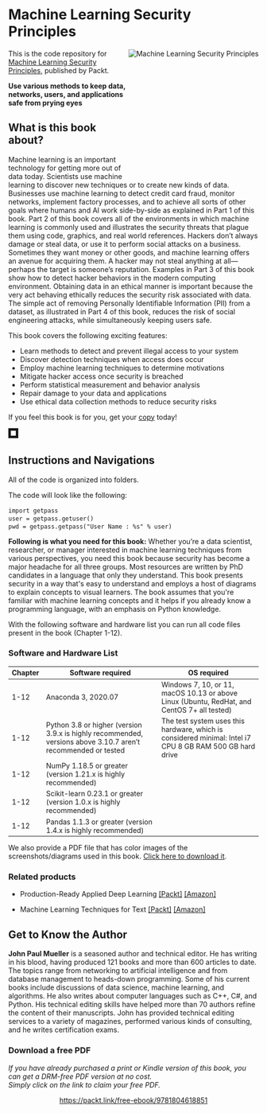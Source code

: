 # Machine Learning Security Principles

<a href="https://www.amazon.com/Machine-Learning-Security-Principles-applications-ebook/dp/B0BMGLBJD5/ref=sr_1_1?crid=UA5LK37QWFJQ&keywords=machine+learning+security+principles&qid=1671611170&s=books&sprefix=machine+kearning+security+principles%2Cstripbooks-intl-ship%2C333&sr=1-1"><img src="https://m.media-amazon.com/images/I/41aqkaqGIUL.jpg" alt="Machine Learning Security Principles" height="256px" align="right"></a>

This is the code repository for [Machine Learning Security Principles](https://www.amazon.com/Machine-Learning-Security-Principles-applications-ebook/dp/B0BMGLBJD5/ref=sr_1_1?crid=UA5LK37QWFJQ&keywords=machine+learning+security+principles&qid=1671611170&s=books&sprefix=machine+kearning+security+principles%2Cstripbooks-intl-ship%2C333&sr=1-1), published by Packt.

**Use various methods to keep data, networks, users, and applications safe from prying eyes**

## What is this book about?
Machine learning is an important technology for getting more out of data today. Scientists use machine learning to discover new techniques or to create new kinds of data. Businesses use machine learning to detect credit card fraud, monitor networks, implement factory processes, and to achieve all sorts of other goals where humans and AI work side-by-side as explained in Part 1 of this book. Part 2 of this book covers all of the environments in which machine learning is commonly used and illustrates the security threats that plague them using code, graphics, and real world references.
Hackers don’t always damage or steal data, or use it to perform social attacks on a business. Sometimes they want money or other goods, and machine learning offers an avenue for acquiring them. A hacker may not steal anything at all—perhaps the target is someone’s reputation. Examples in Part 3 of this book show how to detect hacker behaviors in the modern computing environment.
Obtaining data in an ethical manner is important because the very act behaving ethically reduces the security risk associated with data. The simple act of removing Personally Identifiable Information (PII) from a dataset, as illustrated in Part 4 of this book, reduces the risk of social engineering attacks, while simultaneously keeping users safe.

This book covers the following exciting features: 
* Learn methods to detect and prevent illegal access to your system
* Discover detection techniques when access does occur
* Employ machine learning techniques to determine motivations
* Mitigate hacker access once security is breached
* Perform statistical measurement and behavior analysis
* Repair damage to your data and applications
* Use ethical data collection methods to reduce security risks

If you feel this book is for you, get your [copy](https://www.amazon.com/dp/1804618853) today!

<a href="https://www.packtpub.com/?utm_source=github&utm_medium=banner&utm_campaign=GitHubBanner"><img src="https://raw.githubusercontent.com/PacktPublishing/GitHub/master/GitHub.png" alt="https://www.packtpub.com/" border="5" /></a>

## Instructions and Navigations
All of the code is organized into folders.

The code will look like the following:
```
import getpass
user = getpass.getuser()
pwd = getpass.getpass("User Name : %s" % user)
```

**Following is what you need for this book:**
Whether you’re a data scientist, researcher, or manager interested in machine learning techniques from various perspectives, you need this book because security has become a major headache for all three groups. Most resources are written by PhD candidates in a language that only they understand. This book presents security in a way that's easy to understand and employs a host of diagrams to explain concepts to visual learners. The book assumes that you're familiar with machine learning concepts and it helps if you already know a programming language, with an emphasis on Python knowledge.	

With the following software and hardware list you can run all code files present in the book (Chapter 1-12).

### Software and Hardware List

| Chapter  | Software required                                                                    | OS required                        |
| -------- | -------------------------------------------------------------------------------------| -----------------------------------|
|  	1-12	 |   						Anaconda 3, 2020.07          | Windows 7, 10, or 11, macOS 10.13 or above Linux (Ubuntu, RedHat, and CentOS 7+ all tested) |
|1-12| Python 3.8 or higher (version 3.9.x is highly recommended, versions above 3.10.7 aren’t recommended or tested |The test system uses this hardware, which is                                                                                                        considered minimal: Intel i7 CPU 8 GB RAM 500 GB hard drive|
|1-12| NumPy 1.18.5 or greater (version 1.21.x is highly recommended) |                       |
|1-12| Scikit-learn 0.23.1 or greater (version 1.0.x is highly recommended) |               |
|1-12 | Pandas 1.1.3 or greater (version 1.4.x is highly recommended) |              |

We also provide a PDF file that has color images of the screenshots/diagrams used in this book. [Click here to download it](<Graphic bundle link>).

### Related products <Other books you may enjoy>
* Production-Ready Applied Deep Learning [[Packt]](https://www.packtpub.com/product/production-ready-applied-deep-learning/9781803243665) [[Amazon]](https://www.amazon.com/Production-Ready-Applied-Deep-Learning-TensorFlow/dp/180324366X)

* Machine Learning Techniques for Text [[Packt]](https://www.packtpub.com/product/machine-learning-techniques-for-text/9781803242385) [[Amazon]](https://www.amazon.com/Machine-Learning-Techniques-Text-dimensionality/dp/1803242388)

## Get to Know the Author
**John Paul Mueller** is a seasoned author and technical editor. He has writing in his blood, having produced 121 books and more than 600 articles to date. The topics range from networking to artificial intelligence and from database management to heads-down programming. Some of his current books include discussions of data science, machine learning, and algorithms. He also writes about computer languages such as C++, C#, and Python. His technical editing skills have helped more than 70 authors refine the content of their manuscripts. John has provided technical editing services to a variety of magazines, performed various kinds of consulting, and he writes certification exams.	

### Download a free PDF

 <i>If you have already purchased a print or Kindle version of this book, you can get a DRM-free PDF version at no cost.<br>Simply click on the link to claim your free PDF.</i>
<p align="center"> <a href="https://packt.link/free-ebook/9781804618851">https://packt.link/free-ebook/9781804618851 </a> </p>